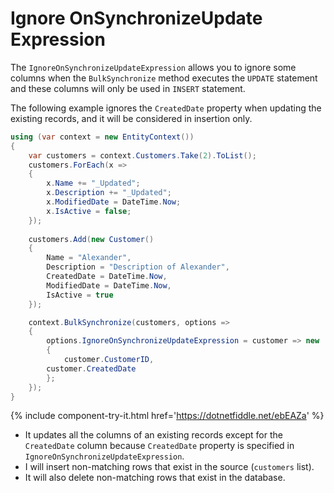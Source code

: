 # Ignore OnSynchronizeUpdate Expression

The `IgnoreOnSynchronizeUpdateExpression` allows you to ignore some columns when the `BulkSynchronize` method executes the `UPDATE` statement and these columns will only be used in `INSERT` statement.

The following example ignores the `CreatedDate` property when updating the existing records, and it will be considered in insertion only.

```csharp
using (var context = new EntityContext())
{
    var customers = context.Customers.Take(2).ToList();
    customers.ForEach(x => 
    { 
        x.Name += "_Updated"; 
        x.Description += "_Updated"; 
        x.ModifiedDate = DateTime.Now; 
        x.IsActive = false; 
    });
	
    customers.Add(new Customer() 
    { 
        Name = "Alexander", 
        Description = "Description of Alexander", 
        CreatedDate = DateTime.Now, 
        ModifiedDate = DateTime.Now, 
        IsActive = true 
    });

    context.BulkSynchronize(customers, options => 
    {
        options.IgnoreOnSynchronizeUpdateExpression = customer => new 
        {
            customer.CustomerID,  
	    customer.CreatedDate
        };
    });
}
```

{% include component-try-it.html href='https://dotnetfiddle.net/ebEAZa' %}

 - It updates all the columns of an existing records except for the `CreatedDate` column because `CreatedDate` property is specified in `IgnoreOnSynchronizeUpdateExpression`. 
 - I will insert non-matching rows that exist in the source (`customers` list).
 - It will also delete non-matching rows that exist in the database.
